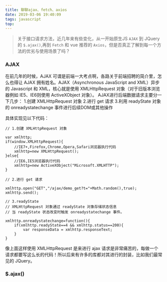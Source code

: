 ```yaml
---
title: 聊聊ajax、fetch、axios
date: 2019-03-06 19:40:09
tags: javascript
top:
---
```


> 关于接口请求方法，近几年来有些变化，从一开始原生JS `AJAX` 到 JQuery 的 `$.ajax()`,再到 `Fetch` 和 vue 推荐的 `Axios`，但是否真正了解到每一个方法的优劣与使用场景了吗？

### AJAX
在前几年的时候，AJAX 可谓是前端一大考点啊，各路关于前端招聘的简介里，怎么也得让 AJAX 拥有姓名。AJAX（Asynchronous JavaScript and XML）异步的 Javascript 和 XML，核心就是使用 XMLHttpRequest 对象（对于旧版本浏览器例如 IE5、IE6则使用 ActiveXObject 对象）。
AJAX进行后端数据请求主要分一下几步：
1.创建 XMLHttpRequest 对象
2.进行 get 请求
3.利用 readyState 对象的 onreadystatechange 事件进行后续DOM或其他操作

具体实现见以下代码：
```
// 1.创建 XMLHttpRequest 对象

var xmlhttp;
if(window.XMLHttpRequest){
	//IE7+,Firefox,Chrome,Opera,Safari浏览器执行代码
	xmlhttp=new XMLHttpRequest();
}else{
	//IE6,IE5浏览器执行代码
	xmlhttp=new ActiveXObject("Microsoft.XMLHTTP");
}

// 2.进行 get 请求

xmlhttp.open("GET","/ajax/demo_get?t="+Math.random(),true);
xmlhttp.send();

// 3.readyState 
// XMLHttpRequest 对象通过 readyState 对象存储状态信息
// 当 readyState 状态改变时触发 onreadystatechange 事件。

xmlhttp.onreadystatechange=function(){
    if(xmlhttp.readyState==4 && xmlhttp.status==200){
        var responseData = xmlhttp.responseText;
    }
}
```

像上面这样使用 XMLHttpRequest 是来进行 ajax 请求是非常痛苦的，每做一个请求都要写这么长的代码！所以后来有许多的库都对其进行的封装，比如我们最常见的 JQuery。

### $.ajax()
